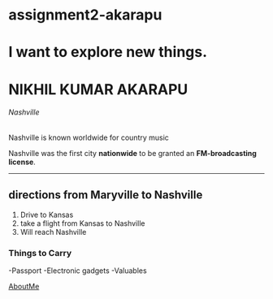# assignment2-akarapu
# I want to explore new things.
# NIKHIL KUMAR AKARAPU  
###### Nashville

Nashville is known worldwide for country music

Nashville was the first city **nationwide** to be granted an **FM-broadcasting license**.

*** 
## directions from Maryville to Nashville
1. Drive to Kansas 
2. take a flight from Kansas to Nashville
3. Will reach Nashville

### Things to Carry
-Passport
-Electronic gadgets
-Valuables

[AboutMe](/AboutMe.md)